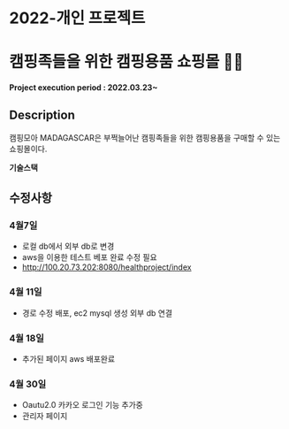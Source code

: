 # 2022-개인 프로젝트
# 캠핑족들을 위한 캠핑용품 쇼핑몰 👵👴

#### Project execution period : 2022.03.23~

## Description
캠핑모아 MADAGASCAR은 부쩍늘어난 캠핑족들을 위한 캠핑용품을 구매할 수 있는 쇼핑몰이다.

**기술스택**

## 수정사항

### 4월7일

- 로컬 db에서 외부 db로 변경 
- aws을 이용한 테스트 베포 완료 수정 필요
- http://100.20.73.202:8080/healthproject/index

### 4월 11일

- 경로 수정 배포, ec2 mysql 생성 외부 db 연결

### 4월 18일 

- 추가된 페이지 aws 배포완료

### 4월 30일
- Oautu2.0 카카오 로그인 기능 추가중
- 관리자 페이지 

